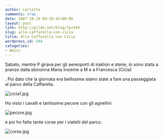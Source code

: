 ```yaml
---
author: carlotta
comments: true
date: 2007-10-29 09:16:41+00:00
layout: post
link: http://pilde.net/blog/?p=544
slug: alla-caffarella-con-cicia
title: Alla Caffarella con Cicia
wordpress_id: 544
categories:
- Amici
---
```


Sabato, mentre P girava per gli aereoporti di iraklion e atene, io sono stata a pranzo dalla sbinonna Maria insieme a M e a Francesca (Cicia)


.
Poi dato che la giornata era bellissima siamo state a fare una passeggiata al parco della Caffarella.

![cicia1.jpg](http://pilde.net/blog/wp-content/uploads/2007/10/cicia1.jpg)




Ho visto i cavalli e tantissime pecore con gli agnellini

![pecore.jpg](http://pilde.net/blog/wp-content/uploads/2007/10/pecore.jpg)




e poi ho fatto tante corse per i vialetti del parco.

![corse.jpg](http://pilde.net/blog/wp-content/uploads/2007/10/corse.jpg)







